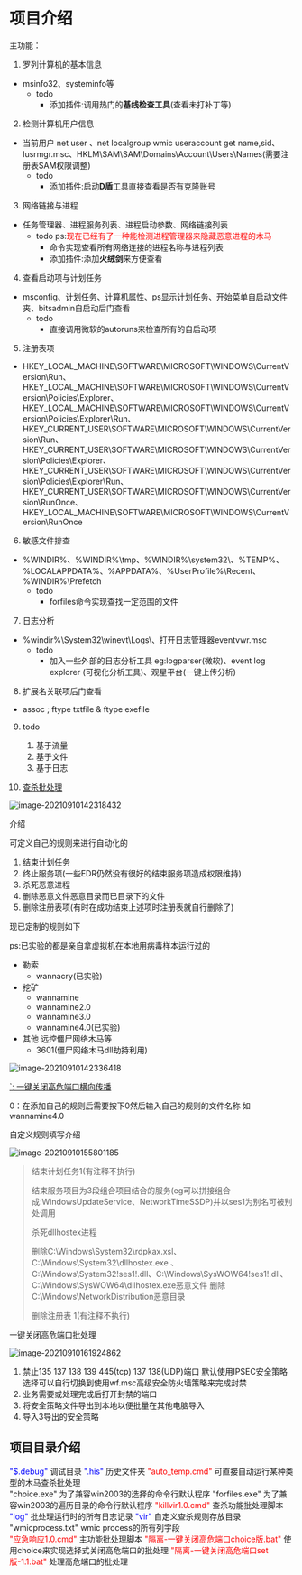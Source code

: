 # 项目介绍

主功能：

1. 罗列计算机的基本信息 

* msinfo32、systeminfo等
  * todo
    * 添加插件:调用热门的**基线检查工具**(查看未打补丁等)

2. 检测计算机用户信息 

* 当前用户 net user 、net localgroup wmic useraccount get name,sid、lusrmgr.msc、HKLM\SAM\SAM\Domains\Account\Users\Names(需要注册表SAM权限调整)
  * todo
    * 添加插件:启动**D盾**工具直接查看是否有克隆账号

3. 网络链接与进程 

* 任务管理器、进程服务列表、进程启动参数、网络链接列表
  * todo ps:<font color=red>现在已经有了一种能检测进程管理器来隐藏恶意进程的木马</font>
    * 命令实现查看所有网络连接的进程名称与进程列表
    * 添加插件:添加**火绒剑**来方便查看

4. 查看启动项与计划任务

* msconfig、计划任务、计算机属性、ps显示计划任务、开始菜单自启动文件夹、bitsadmin自启动后门查看
  * todo
    * 直接调用微软的autoruns来检查所有的自启动项

5. 注册表项

* HKEY_LOCAL_MACHINE\SOFTWARE\MICROSOFT\WINDOWS\CurrentVersion\Run、HKEY_LOCAL_MACHINE\SOFTWARE\MICROSOFT\WINDOWS\CurrentVersion\Policies\Explorer、HKEY_LOCAL_MACHINE\SOFTWARE\MICROSOFT\WINDOWS\CurrentVersion\Policies\Explorer\Run、HKEY_CURRENT_USER\SOFTWARE\MICROSOFT\WINDOWS\CurrentVersion\Run、HKEY_CURRENT_USER\SOFTWARE\MICROSOFT\WINDOWS\CurrentVersion\Policies\Explorer、HKEY_CURRENT_USER\SOFTWARE\MICROSOFT\WINDOWS\CurrentVersion\Policies\Explorer\Run、HKEY_CURRENT_USER\SOFTWARE\MICROSOFT\WINDOWS\CurrentVersion\RunOnce、HKEY_LOCAL_MACHINE\SOFTWARE\MICROSOFT\WINDOWS\CurrentVersion\RunOnce

6. 敏感文件排查

* %WINDIR%、%WINDIR%\tmp、%WINDIR%\system32\、%TEMP%、%LOCALAPPDATA%、%APPDATA%、%UserProfile%\Recent、%WINDIR%\Prefetch
  * todo
    * forfiles命令实现查找一定范围的文件

7. 日志分析

* %windir%\System32\winevt\Logs\、打开日志管理器eventvwr.msc
  * todo
    * 加入一些外部的日志分析工具 eg:logparser(微软)、event log explorer (可视化分析工具)、观星平台(一键上传分析)

8. 扩展名关联项后门查看

* assoc ; ftype txtfile & ftype exefile

9. todo
   1. 基于流量
   2. 基于文件
   3. 基于日志

0. <font color=green>[查杀批处理](#1)</font>

![image-20210910142318432](./.assets/image-20210910142318432.png)

<a name="1">介绍</a>

可定义自己的规则来进行自动化的

1. 结束计划任务
2. 终止服务项(一些EDR仍然没有很好的结束服务项造成权限维持)
3. 杀死恶意进程
4. 删除恶意文件恶意目录而已目录下的文件
5. 删除注册表项(有时在成功结束上述项时注册表就自行删除了)

现已定制的规则如下

ps:已实验的都是亲自拿虚拟机在本地用病毒样本运行过的

* 勒索
  * wannacry(已实验)
* 挖矿
  * wannamine
  * wannamine2.0
  * wannamine3.0
  * wannamine4.0(已实验)
* 其他 远控僵尸网络木马等
  * 3601(僵尸网络木马dll劫持利用)

![image-20210910142336418](./.assets/image-20210910142336418.png)

[`: 一键关闭高危端口横向传播](#2)

0：在添加自己的规则后需要按下0然后输入自己的规则的文件名称 如wannamine4.0

自定义规则填写介绍

![image-20210910155801185](./.assets/image-20210910155801185.png)

> 结束计划任务1(有注释不执行)
>
> 结束服务项目为3段组合项目结合的服务(eg可以拼接组合成:WindowsUpdateService、NetworkTimeSSDP)并以ses1为别名可被别处调用
>
> 杀死dllhostex进程
>
> 删除C:\Windows\System32\rdpkax.xsl、C:\Windows\System32\dllhostex.exe 、C:\Windows\System32\!ses1!.dll、C:\Windows\SysWOW64\!ses1!.dll、C:\Windows\SysWOW64\dllhostex.exe恶意文件 删除C:\Windows\NetworkDistribution恶意目录
>
> 删除注册表 1(有注释不执行)

<a name=2>一键关闭高危端口批处理</a>

![image-20210910161924862](.assets/image-20210910161924862.png)

1. 禁止135 137 138 139 445(tcp) 137 138(UDP)端口 默认使用IPSEC安全策略 选择可以自行切换到使用wf.msc高级安全防火墙策略来完成封禁
2. 业务需要或处理完成后打开封禁的端口
3. 将安全策略文件导出到本地以便批量在其他电脑导入
4. 导入3导出的安全策略

## 项目目录介绍

<font color=blue>"$.debug"</font> 													调试目录
<font color=blue>".his"</font>					 										历史文件夹
<font color=red>"auto_temp.cmd"</font>								   	可直接自动运行某种类型的木马查杀批处理				
"choice.exe"												为了兼容win2003的选择的命令行默认程序
"forfiles.exe"										   	为了兼容win2003的遍历目录的命令行默认程序
<font color=red>"killvir1.0.cmd"</font>									   	查杀功能批处理脚本
<font color=blue>"log"</font>														 	批处理运行时的所有日志记录
<font color=blue>"vir"</font>														 	自定义查杀规则存放目录
"wmicprocess.txt"							     	wmic process的所有列字段	
<font color=red>"应急响应1.0.cmd"</font>									主功能批处理脚本
<font color=red>"隔离-一键关闭高危端口choice版.bat"</font>	使用choice来实现选择式关闭高危端口的批处理
<font color=red>"隔离-一键关闭高危端口set版-1.1.bat" </font>   处理高危端口的批处理

